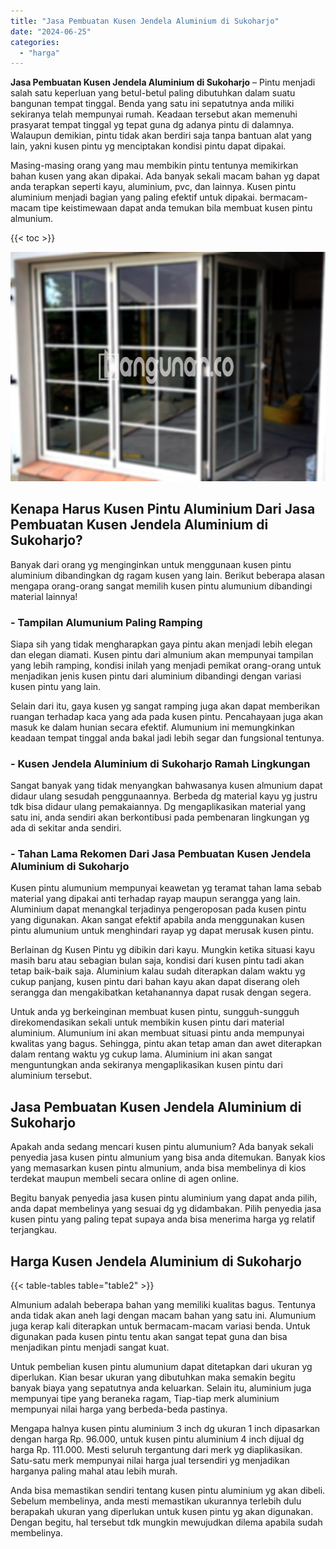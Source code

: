 ```yaml
---
title: "Jasa Pembuatan Kusen Jendela Aluminium di Sukoharjo"
date: "2024-06-25"
categories: 
  - "harga"
---
```


**Jasa Pembuatan Kusen Jendela Aluminium di Sukoharjo** – Pintu menjadi salah satu keperluan yang betul-betul paling dibutuhkan dalam suatu bangunan tempat tinggal. Benda yang satu ini sepatutnya anda miliki sekiranya telah mempunyai rumah. Keadaan tersebut akan memenuhi prasyarat tempat tinggal yg tepat guna dg adanya pintu di dalamnya. Walaupun demikian, pintu tidak akan berdiri saja tanpa bantuan alat yang lain, yakni kusen pintu yg menciptakan kondisi pintu dapat dipakai.

Masing-masing orang yang mau membikin pintu tentunya memikirkan bahan kusen yang akan dipakai. Ada banyak sekali macam bahan yg dapat anda terapkan seperti kayu, aluminium, pvc, dan lainnya. Kusen pintu aluminium menjadi bagian yang paling efektif untuk dipakai. bermacam-macam tipe keistimewaan dapat anda temukan bila membuat kusen pintu almunium.

{{< toc >}}

![Jasa Pembuatan Kusen Jendela Aluminium di Sukoharjo](/images/harga-kusen-jendela-alumunium-35.png)

## Kenapa Harus Kusen Pintu Aluminium Dari Jasa Pembuatan Kusen Jendela Aluminium di Sukoharjo?

Banyak dari orang yg menginginkan untuk menggunaan kusen pintu aluminium dibandingkan dg ragam kusen yang lain. Berikut beberapa alasan mengapa orang-orang sangat memilih kusen pintu alumunium dibandingi material lainnya!

### \- Tampilan Alumunium Paling Ramping

Siapa sih yang tidak mengharapkan gaya pintu akan menjadi lebih elegan dan elegan diamati. Kusen pintu dari almunium akan mempunyai tampilan yang lebih ramping, kondisi inilah yang menjadi pemikat orang-orang untuk menjadikan jenis kusen pintu dari aluminium dibandingi dengan variasi kusen pintu yang lain.

Selain dari itu, gaya kusen yg sangat ramping juga akan dapat memberikan ruangan terhadap kaca yang ada pada kusen pintu. Pencahayaan juga akan masuk ke dalam hunian secara efektif. Alumunium ini memungkinkan keadaan tempat tinggal anda bakal jadi lebih segar dan fungsional tentunya.

### \- Kusen Jendela Aluminium di Sukoharjo Ramah Lingkungan

Sangat banyak yang tidak menyangkan bahwasanya kusen almunium dapat didaur ulang sesudah penggunaannya. Berbeda dg material kayu yg justru tdk bisa didaur ulang pemakaiannya. Dg mengaplikasikan material yang satu ini, anda sendiri akan berkontibusi pada pembenaran lingkungan yg ada di sekitar anda sendiri.

### \- Tahan Lama Rekomen Dari Jasa Pembuatan Kusen Jendela Aluminium di Sukoharjo

Kusen pintu alumunium mempunyai keawetan yg teramat tahan lama sebab material yang dipakai anti terhadap rayap maupun serangga yang lain. Aluminium dapat menangkal terjadinya pengeroposan pada kusen pintu yang digunakan. Akan sangat efektif apabila anda menggunakan kusen pintu alumunium untuk menghindari rayap yg dapat merusak kusen pintu.

Berlainan dg Kusen Pintu yg dibikin dari kayu. Mungkin ketika situasi kayu masih baru atau sebagian bulan saja, kondisi dari kusen pintu tadi akan tetap baik-baik saja. Aluminium kalau sudah diterapkan dalam waktu yg cukup panjang, kusen pintu dari bahan kayu akan dapat diserang oleh serangga dan mengakibatkan ketahanannya dapat rusak dengan segera.

Untuk anda yg berkeinginan membuat kusen pintu, sungguh-sungguh direkomendasikan sekali untuk membikin kusen pintu dari material aluminium. Alumunium ini akan membuat situasi pintu anda mempunyai kwalitas yang bagus. Sehingga, pintu akan tetap aman dan awet diterapkan dalam rentang waktu yg cukup lama. Aluminium ini akan sangat menguntungkan anda sekiranya mengaplikasikan kusen pintu dari aluminium tersebut.

## Jasa Pembuatan Kusen Jendela Aluminium di Sukoharjo

Apakah anda sedang mencari kusen pintu alumunium? Ada banyak sekali penyedia jasa kusen pintu almunium yang bisa anda ditemukan. Banyak kios yang memasarkan kusen pintu almunium, anda bisa membelinya di kios terdekat maupun membeli secara online di agen online.

Begitu banyak penyedia jasa kusen pintu aluminium yang dapat anda pilih, anda dapat membelinya yang sesuai dg yg didambakan. Pilih penyedia jasa kusen pintu yang paling tepat supaya anda bisa menerima harga yg relatif terjangkau.

## Harga Kusen Jendela Aluminium di Sukoharjo

{{< table-tables table="table2" >}}

Almunium adalah beberapa bahan yang memiliki kualitas bagus. Tentunya anda tidak akan aneh lagi dengan macam bahan yang satu ini. Alumunium juga kerap kali diterapkan untuk bermacam-macam variasi benda. Untuk digunakan pada kusen pintu tentu akan sangat tepat guna dan bisa menjadikan pintu menjadi sangat kuat.

Untuk pembelian kusen pintu alumunium dapat ditetapkan dari ukuran yg diperlukan. Kian besar ukuran yang dibutuhkan maka semakin begitu banyak biaya yang sepatutnya anda keluarkan. Selain itu, aluminium juga mempunyai tipe yang beraneka ragam, Tiap-tiap merk aluminium mempunyai nilai harga yang berbeda-beda pastinya.

Mengapa halnya kusen pintu aluminium 3 inch dg ukuran 1 inch dipasarkan dengan harga Rp. 96.000, untuk kusen pintu aluminium 4 inch dijual dg harga Rp. 111.000. Mesti seluruh tergantung dari merk yg diaplikasikan. Satu-satu merk mempunyai nilai harga jual tersendiri yg menjadikan harganya paling mahal atau lebih murah.

Anda bisa memastikan sendiri tentang kusen pintu aluminium yg akan dibeli. Sebelum membelinya, anda mesti memastikan ukurannya terlebih dulu berapakah ukuran yang diperlukan untuk kusen pintu yg akan digunakan. Dengan begitu, hal tersebut tdk mungkin mewujudkan dilema apabila sudah membelinya.
